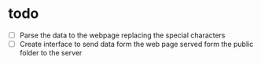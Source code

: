 # todo
* [ ] Parse the data to the webpage replacing the special characters
* [ ] Create interface to send data form the web page served form the public folder to the server